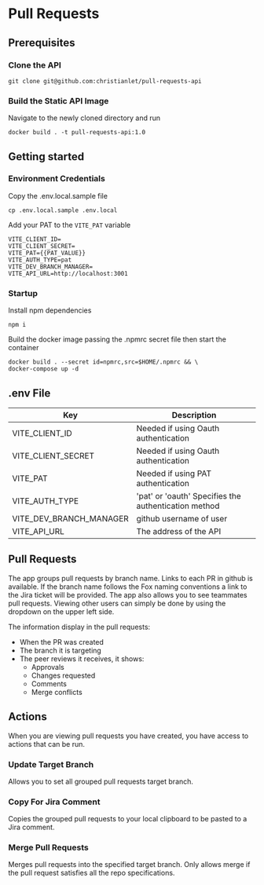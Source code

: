 # Pull Requests

## Prerequisites

### Clone the API

```
git clone git@github.com:christianlet/pull-requests-api
```

### Build the Static API Image

Navigate to the newly cloned directory and run

```
docker build . -t pull-requests-api:1.0
```

## Getting started

### Environment Credentials

Copy the .env.local.sample file

```
cp .env.local.sample .env.local
```

Add your PAT to the `VITE_PAT` variable

```
VITE_CLIENT_ID=
VITE_CLIENT_SECRET=
VITE_PAT={{PAT_VALUE}}
VITE_AUTH_TYPE=pat
VITE_DEV_BRANCH_MANAGER=
VITE_API_URL=http://localhost:3001
```

### Startup

Install npm dependencies

```
npm i
```

Build the docker image passing the .npmrc secret file then start the container

```
docker build . --secret id=npmrc,src=$HOME/.npmrc && \
docker-compose up -d
```

## .env File

|Key|Description|
|-|-|
|VITE_CLIENT_ID|Needed if using Oauth authentication|
|VITE_CLIENT_SECRET|Needed if using Oauth authentication|
|VITE_PAT|Needed if using PAT authentication|
|VITE_AUTH_TYPE|'pat' or 'oauth' Specifies the authentication method|
|VITE_DEV_BRANCH_MANAGER|github username of user|
|VITE_API_URL|The address of the API|

## Pull Requests

The app groups pull requests by branch name. Links to each PR in github is available. If the branch name follows the Fox naming conventions a link to the Jira ticket will be provided. The app also allows you to see teammates pull requests. Viewing other users can simply be done by using the dropdown on the upper left side.

The information display in the pull requests:
- When the PR was created
- The branch it is targeting
- The peer reviews it receives, it shows:
  - Approvals
  - Changes requested
  - Comments
  - Merge conflicts

## Actions

When you are viewing pull requests you have created, you have access to actions that can be run.

### Update Target Branch

Allows you to set all grouped pull requests target branch.

### Copy For Jira Comment

Copies the grouped pull requests to your local clipboard to be pasted to a Jira comment.

### Merge Pull Requests

Merges pull requests into the specified target branch. Only allows merge if the pull request satisfies all the repo specifications.
